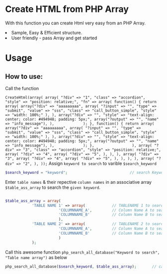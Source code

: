 # Create HTML from PHP Array
With this function you can create Html very easy from an PHP Array.<br/>
<li>Sample, Easy & Efficient structure.</li>
<li>User friendly - pass Array and get started</li>

# Usage

## How to use:

Call the function

`
CreateHtml(array(
        array(
            "?div" => "1",
            "class" => "accordion",
            "style" => "position: relative;",
            "fn" => array(
                function() {
                    return array(
                        array("?div" => "aaaaaaaaa",
                            array(
                                "?input" => "",
                                "type" => "submit",
                                "value" => "sss",
                                "class" => "call_button_simple",
                                "style" => "width: 100%;"
                            ),
                        ),
                        array("?div" => "", "style" => "text-align: center; color: #494948; padding: 5px;",
                            array("?output" => "", "name" => "info_message"),
                        ),            
                    );
                },
                function() {
                    return array(
                        array("?div" => "aaaaaaaaa",
                            array(
                                "?input" => "",
                                "type" => "submit",
                                "value" => "sss",
                                "class" => "call_button_simple",
                                "style" => "width: 100%;"
                            ),
                        ),
                        array("?div" => "", "style" => "text-align: center; color: #494948; padding: 5px;",
                            array("?output" => "", "name" => "info_message"),
                        ),            
                    );
                },                
            ),
            array(
                "?div" => "3",
                "class" => "accordion",
                "style" => "position: relative;",                    
                array(
                    "?div" => "4",
                    array(
                        "?div" => "5",
                    ),
                ),
            ),
            array(
                "?div" => "3",
                array(
                    "?div" => "4",
                    array(
                        "?div" => "5",
                    ),
                ),
            ),
        ),
        array(
            "?div" => "2",
        ),
));
`
Assign `keyword to search` to varible `$search_keyword`
```php
$search_keyword = "keyword";                            // search Keyword
```

Enter `table names` & their repective `column names` in an associative array `$table_ass_array` to search the `given keyword`.
```php

$table_ass_array = array( 
			'TABLE NAME 1' => array( 			// TABLENAME 1 to search in
						'COLUMNNAME_A',			// Column Name A to search in
						'COLUMNNAME_B'			// Column Name B to search in
						),
			'TABLE NAME 2' => array(			// TABLENAME 2 to search in
						'COLUMNNAME_A',			// Column Name A to search in
						'COLUMNNAME_B'			// Column Name B to search in
						)
			);
```

Call this awesome function `php_search_all_database("Keyword to search", "Table name array")` as below
```php
php_search_all_database($search_keyword, $table_ass_array);       // call this Awesomme function
```
